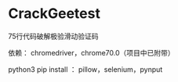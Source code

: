 # CrackGeetest
75行代码破解极验滑动验证码

依赖：
chromedriver，chrome70.0（项目中已附带）

python3
pip install ：
pillow，selenium，pynput
